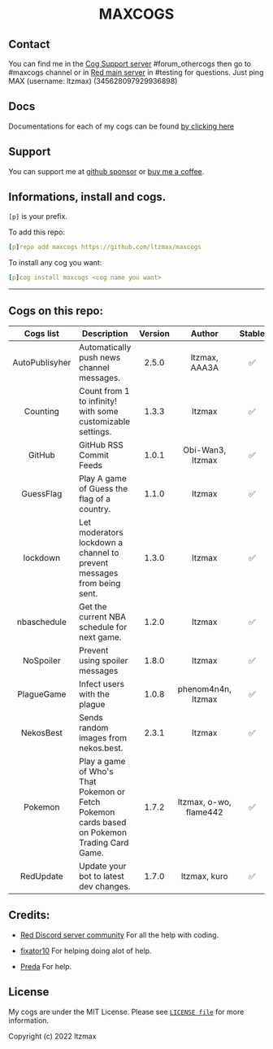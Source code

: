 <h1 align="center">MAXCOGS</h1>

## Contact
You can find me in the [Cog Support server](https://discord.gg/GET4DVk) #forum_othercogs then go to #maxcogs channel or in [Red main server](https://discord.gg/red) in #testing for questions. Just ping MAX (username: ltzmax) (345628097929936898)

## Docs
Documentations for each of my cogs can be found [by clicking here](https://maxcogs.gitbook.io/maxcogs)

## Support
You can support me at [github sponsor](https://github.com/sponsors/ltzmax) or [buy me a coffee](https://www.buymeacoffee.com/ltzmax).

## Informations, install and cogs.
`[p]` is your prefix.

To add this repo:

```yaml
[p]repo add maxcogs https://github.com/ltzmax/maxcogs
```

To install any cog you want:

```yaml
[p]cog install maxcogs <cog name you want>
```
---------------------------------------------------------------
## Cogs on this repo: <br>
| Cogs list | Description | Version | Author | Stable |
|:---:|---|:---:|:---:|:---:|
| AutoPublisyher | Automatically push news channel messages. | 2.5.0 | ltzmax, AAA3A | ✅ |
| Counting | Count from 1 to infinity! with some customizable settings. | 1.3.3 | ltzmax | ✅ |
| GitHub | GitHub RSS Commit Feeds | 1.0.1 | Obi-Wan3, ltzmax | ✅ |
| GuessFlag | Play A game of Guess the flag of a country. | 1.1.0 | ltzmax | ✅ |
| lockdown | Let moderators lockdown a channel to prevent messages from being sent. | 1.3.0 | ltzmax | ✅ |
| nbaschedule | Get the current NBA schedule for next game. | 1.2.0 | ltzmax | ✅ |
| NoSpoiler | Prevent using spoiler messages | 1.8.0 | ltzmax | ✅ |
| PlagueGame | Infect users with the plague | 1.0.8 | phenom4n4n, ltzmax | ✅ |
| NekosBest | Sends random images from nekos.best. | 2.3.1 | ltzmax | ✅ |
| Pokemon | Play a game of Who's That Pokemon or Fetch Pokemon cards based on Pokemon Trading Card Game.| 1.7.2 | ltzmax, o-wo, flame442 | ✅ |
| RedUpdate | Update your bot to latest dev changes.| 1.7.0 | ltzmax, kuro | ✅ |

## Credits:
- [Red Discord server community](https://discord.gg/red) For all the help with coding.

- [fixator10](https://github.com/fixator10) For helping doing alot of help.

- [Preda](https://github.com/PredaaA/predacogs) For help.

## License
My cogs are under the MIT License. Please see [`LICENSE file`](https://github.com/ltzmax/maxcogs/blob/master/LICENSE) for more information.

Copyright (c) 2022 ltzmax

